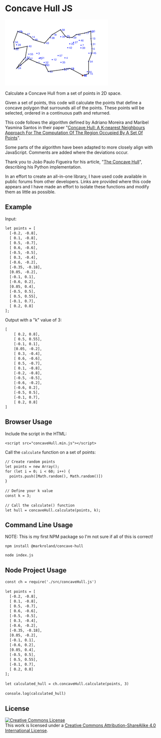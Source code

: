 # Concave Hull JS

![Points with concave hull outlined](demo.png)

Calculate a Concave Hull from a set of points in 2D space.

Given a set of points, this code will calculate the points that define a concave polygon that
surrounds all of the points. These points will be selected, ordered in a continuous path and returned.

This code follows the algorithm defined by Adriano Moreira and Maribel Yasmina Santos in their paper
"[Concave Hull: A K-nearest Neighbours Approach For The Computation Of The Region Occupied By A Set Of Points](http://repositorium.sdum.uminho.pt/bitstream/1822/6429/1/ConcaveHull_ACM_MYS.pdf)".

Some parts of the algorithm have been adapted to more closely align with JavaScript. Comments are
added where the deviations occur.

Thank you to João Paulo Figueira for his article,
"[The Concave Hull](https://towardsdatascience.com/the-concave-hull-c649795c0f0f)", 
describing his Python implementation.

In an effort to create an all-in-one library, I have used code available in public forums
from other developers. Links are provided where this code appears and I have made an effort to
isolate these functions and modify them as little as possible.

## Example

Input:

```
let points = [
  [-0.2, -0.8],
  [ 0.1, -0.8],
  [ 0.5, -0.7],
  [ 0.6, -0.6],
  [-0.5, -0.5],
  [ 0.3, -0.4],
  [-0.6, -0.2],
  [-0.35, -0.18],
  [0.05, -0.2],
  [-0.1, 0.1],
  [-0.6, 0.2],
  [0.05, 0.4],
  [-0.5, 0.5],
  [ 0.5, 0.55],
  [-0.1, 0.7],
  [ 0.2, 0.8]
];
```

Output with a "k" value of 3: 

```
[
    [ 0.2, 0.8],
    [ 0.5, 0.55],
    [-0.1, 0.1],
    [0.05, -0.2],
    [ 0.3, -0.4],
    [ 0.6, -0.6],
    [ 0.5, -0.7],
    [ 0.1, -0.8],
    [-0.2, -0.8],
    [-0.5, -0.5],
    [-0.6, -0.2],
    [-0.6, 0.2],
    [-0.5, 0.5],
    [-0.1, 0.7],
    [ 0.2, 0.8]
]
```

## Browser Usage

Include the script in the HTML:

```
<script src="concaveHull.min.js"></script>
```

Call the `calculate` function on a set of points:

```
// Create random points
let points = new Array();
for (let i = 0; i < 60; i++) {
  points.push([Math.random(), Math.random()])
}

// Define your k value
const k = 3;

// Call the calculate() function
let hull = concaveHull.calculate(points, k);
```

## Command Line Usage

NOTE: This is my first NPM package so I'm not sure if all of this is correct!

```
npm install @markroland/concave-hull
```

```
node index.js
```

## Node Project Usage

```
const ch = require('./src/concaveHull.js')

let points = [
  [-0.2, -0.8],
  [ 0.1, -0.8],
  [ 0.5, -0.7],
  [ 0.6, -0.6],
  [-0.5, -0.5],
  [ 0.3, -0.4],
  [-0.6, -0.2],
  [-0.35, -0.18],
  [0.05, -0.2],
  [-0.1, 0.1],
  [-0.6, 0.2],
  [0.05, 0.4],
  [-0.5, 0.5],
  [ 0.5, 0.55],
  [-0.1, 0.7],
  [ 0.2, 0.8]
];

let calculated_hull = ch.concaveHull.calculate(points, 3)

console.log(calculated_hull)
```

## License

<a rel="license" href="http://creativecommons.org/licenses/by-sa/4.0/"><img alt="Creative Commons License" style="border-width:0" src="https://i.creativecommons.org/l/by-sa/4.0/88x31.png" /></a><br />This work is licensed under a <a rel="license" href="http://creativecommons.org/licenses/by-sa/4.0/">Creative Commons Attribution-ShareAlike 4.0 International License</a>.
